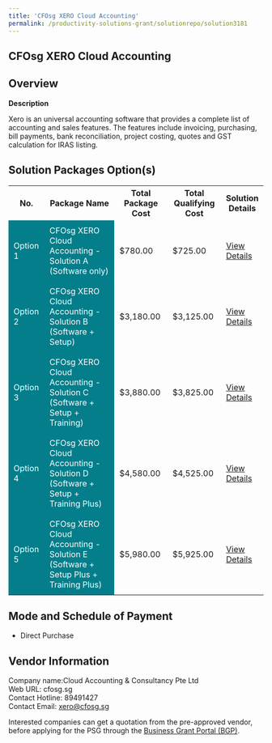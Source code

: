```yaml
---
title: 'CFOsg XERO Cloud Accounting'
permalink: /productivity-solutions-grant/solutionrepo/solution3181
---
```


## CFOsg XERO Cloud Accounting

## Overview

**Description**

Xero is an universal accounting software that provides a complete list of accounting and sales features. The features include invoicing, purchasing, bill payments, bank reconciliation, project costing, quotes and GST calculation for IRAS listing.

## Solution Packages Option(s)

<table>
<tr>
<th><b>No.</b></th>
<th><b>Package Name</b></th>
<th><b>Total Package Cost</b></th>
<th><b>Total Qualifying Cost</b></th>
<th><b>Solution Details</b></th>
</tr>
<tr>
<td style='padding: 10px; background-color: #037E8A; color: #FFFFFF;'>Option 1</td>
<td style='padding: 10px; background-color: #037E8A; color: #FFFFFF;'>CFOsg XERO Cloud Accounting - Solution A (Software only)</td>
<td style='padding: 10px;'>$780.00</td>
<td style='padding: 10px;'>$725.00</td>
<td style='padding: 10px;'><a href='https://www.gobusiness.gov.sg/images/psg/cloudaccounting_Desensitised_Annex_3_21_July_22_Part_1.pdf' target='_blank'>View Details</a></td>
</tr>
<tr>
<td style='padding: 10px; background-color: #037E8A; color: #FFFFFF;'>Option 2</td>
<td style='padding: 10px; background-color: #037E8A; color: #FFFFFF;'>CFOsg XERO Cloud Accounting - Solution B (Software + Setup)</td>
<td style='padding: 10px;'>$3,180.00</td>
<td style='padding: 10px;'>$3,125.00</td>
<td style='padding: 10px;'><a href='https://www.gobusiness.gov.sg/images/psg/cloudaccounting_Desensitised_Annex_3_21_July_22_Part_2.pdf' target='_blank'>View Details</a></td>
</tr>
<tr>
<td style='padding: 10px; background-color: #037E8A; color: #FFFFFF;'>Option 3</td>
<td style='padding: 10px; background-color: #037E8A; color: #FFFFFF;'>CFOsg XERO Cloud Accounting - Solution C (Software + Setup + Training)</td>
<td style='padding: 10px;'>$3,880.00</td>
<td style='padding: 10px;'>$3,825.00</td>
<td style='padding: 10px;'><a href='https://www.gobusiness.gov.sg/images/psg/cloudaccounting_Desensitised_Annex_3_21_July_22_Part_3.pdf' target='_blank'>View Details</a></td>
</tr>
<tr>
<td style='padding: 10px; background-color: #037E8A; color: #FFFFFF;'>Option 4</td>
<td style='padding: 10px; background-color: #037E8A; color: #FFFFFF;'>CFOsg XERO Cloud Accounting - Solution D (Software + Setup + Training Plus)</td>
<td style='padding: 10px;'>$4,580.00</td>
<td style='padding: 10px;'>$4,525.00</td>
<td style='padding: 10px;'><a href='https://www.gobusiness.gov.sg/images/psg/cloudaccounting_Desensitised_Annex_3_21_July_22_Part_4.pdf' target='_blank'>View Details</a></td>
</tr>
<tr>
<td style='padding: 10px; background-color: #037E8A; color: #FFFFFF;'>Option 5</td>
<td style='padding: 10px; background-color: #037E8A; color: #FFFFFF;'>CFOsg XERO Cloud Accounting - Solution E (Software + Setup Plus + Training Plus)</td>
<td style='padding: 10px;'>$5,980.00</td>
<td style='padding: 10px;'>$5,925.00</td>
<td style='padding: 10px;'><a href='https://www.gobusiness.gov.sg/images/psg/cloudaccounting_Desensitised_Annex_3_21_July_22_Part_5.pdf' target='_blank'>View Details</a></td>
</tr>
</table>

## Mode and Schedule of Payment

 - Direct Purchase

## Vendor Information

 Company name:Cloud Accounting & Consultancy Pte Ltd<br>Web URL: cfosg.sg <br>Contact Hotline: 89491427 <br>Contact Email: xero@cfosg.sg 

Interested companies can get a quotation from the pre-approved vendor, before applying for the PSG through the <a href='https://www.businessgrants.gov.sg/' target='_blank' rel='noopener'>Business Grant Portal (BGP)</a>.

<script src="/jquery/resize-tables.js"></script>
